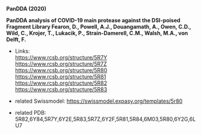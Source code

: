 <B>PanDDA (2020)</B>  

<B>PanDDA analysis of COVID-19 main protease against the DSI-poised Fragment Library
Fearon, D., Powell, A.J., Douangamath, A., Owen, C.D., Wild, C., Krojer, T., Lukacik, P., Strain-Damerell, C.M., Walsh, M.A., von Delft, F.</B>

* Links:  
https://www.rcsb.org/structure/5R7Y  
https://www.rcsb.org/structure/5R7Z  
https://www.rcsb.org/structure/5R80  
https://www.rcsb.org/structure/5R81  
https://www.rcsb.org/structure/5R82  
https://www.rcsb.org/structure/5R83  

* related Swissmodel: https://swissmodel.expasy.org/templates/5r80
* related PDB: 5R82,6Y84,5R7Y,6Y2E,5R83,5R7Z,6Y2F,5R81,5R84,6M03,5R80,6Y2G,6LU7
